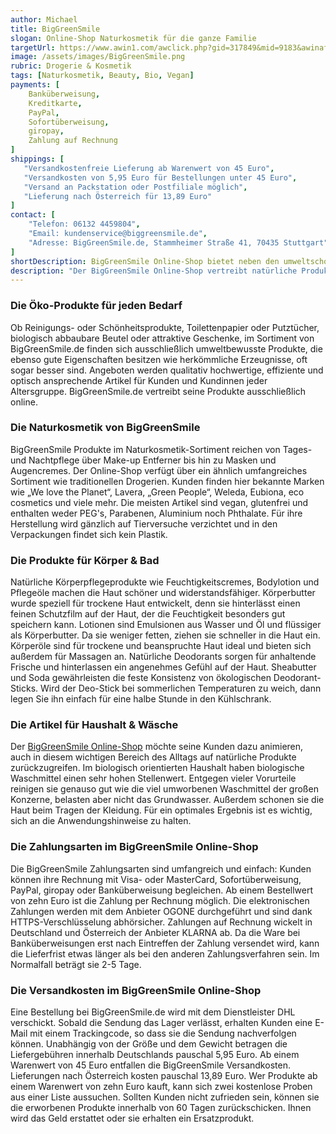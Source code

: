 ```yaml
---
author: Michael
title: BigGreenSmile
slogan: Online-Shop Naturkosmetik für die ganze Familie
targetUrl: https://www.awin1.com/awclick.php?gid=317849&mid=9183&awinaffid=731132&linkid=1027640&clickref=
image: /assets/images/BigGreenSmile.png
rubric: Drogerie & Kosmetik
tags: [Naturkosmetik, Beauty, Bio, Vegan]
payments: [
    Banküberweisung,
    Kreditkarte,
    PayPal,
    Sofortüberweisung,
    giropay,
    Zahlung auf Rechnung
]
shippings: [
   "Versandkostenfreie Lieferung ab Warenwert von 45 Euro",
   "Versandkosten von 5,95 Euro für Bestellungen unter 45 Euro",
   "Versand an Packstation oder Postfiliale möglich",
   "Lieferung nach Österreich für 13,89 Euro"
]
contact: [
    "Telefon: 06132 4459804",
    "Email: kundenservice@biggreensmile.de",
    "Adresse: BigGreenSmile.de, Stammheimer Straße 41, 70435 Stuttgart"
]
shortDescription: BigGreenSmile Online-Shop bietet neben den umweltschonenden Naturkosmetik-Produkten für den Menschen auch Bio-Artikel für den ganzen Haushalt.
description: "Der BigGreenSmile Online-Shop vertreibt natürliche Produkte in großer Auswahl. Diese sind nicht nur natürlicher Herkunft und nützlich, sie wurden auch unter größtmöglicher Rücksicht auf die Natur produziert. Das Warenagebot des ökologischen Händlers ist frei von chemischen und künstlichen Inhaltsstoffen und soll Verbrauchern, die in Sachen Ökologie vielleicht noch unentschlossen waren, die Entscheidung für ökologische Produkte erleichtern. Die Macher von BigGreenSmile.de sind davon überzeugt, dass jede einzelne Entscheidung für ein natürliches Produkt etwas bewirken und langfristig zur gesundheits- und naturbewussten Veränderung der Gesellschaft beitragen kann."
---
```


### Die Öko-Produkte für jeden Bedarf

Ob Reinigungs- oder Schönheitsprodukte, Toilettenpapier oder Putztücher, biologisch abbaubare Beutel oder attraktive Geschenke, im Sortiment von BigGreenSmile.de finden sich ausschließlich umweltbewusste Produkte, die ebenso gute Eigenschaften besitzen wie herkömmliche Erzeugnisse, oft sogar besser sind. Angeboten werden qualitativ hochwertige, effiziente und optisch ansprechende Artikel für Kunden und Kundinnen jeder Altersgruppe. BigGreenSmile.de vertreibt seine Produkte ausschließlich online.

### Die Naturkosmetik von BigGreenSmile

BigGreenSmile Produkte im Naturkosmetik-Sortiment reichen von Tages- und Nachtpflege über Make-up Entferner bis hin zu Masken und Augencremes. Der Online-Shop verfügt über ein ähnlich umfangreiches Sortiment wie traditionellen Drogerien. Kunden finden hier bekannte Marken wie „We love the Planet“, Lavera, „Green People“, Weleda, Eubiona, eco cosmetics und viele mehr. Die meisten Artikel sind vegan, glutenfrei und enthalten weder PEG's, Parabenen, Aluminium noch Phthalate. Für ihre Herstellung wird gänzlich auf Tierversuche verzichtet und in den Verpackungen findet sich kein Plastik. 

### Die Produkte für Körper & Bad

Natürliche Körperpflegeprodukte wie Feuchtigkeitscremes, Bodylotion und Pflegeöle machen die Haut schöner und widerstandsfähiger. Körperbutter wurde speziell für trockene Haut entwickelt, denn sie hinterlässt einen feinen Schutzfilm auf der Haut, der die Feuchtigkeit besonders gut speichern kann. Lotionen sind Emulsionen aus Wasser und Öl und flüssiger als Körperbutter. Da sie weniger fetten, ziehen sie schneller in die Haut ein. Körperöle sind für trockene und beanspruchte Haut ideal und bieten sich außerdem für Massagen an. Natürliche Deodorants sorgen für anhaltende Frische und hinterlassen ein angenehmes Gefühl auf der Haut. Sheabutter und Soda gewährleisten die feste Konsistenz von ökologischen Deodorant-Sticks. Wird der Deo-Stick bei sommerlichen Temperaturen zu weich, dann legen Sie ihn einfach für eine halbe Stunde in den Kühlschrank.

### Die Artikel für Haushalt & Wäsche

Der <a href="https://www.biggreensmile.de/uber-uns.aspx" target="_blank">BigGreenSmile Online-Shop</a> möchte seine Kunden dazu animieren, auch in diesem wichtigen Bereich des Alltags auf natürliche Produkte zurückzugreifen. Im biologisch orientierten Haushalt haben biologische Waschmittel einen sehr hohen Stellenwert. Entgegen vieler Vorurteile reinigen sie genauso gut wie die viel umworbenen Waschmittel der großen Konzerne, belasten aber nicht das Grundwasser. Außerdem schonen sie die Haut beim Tragen der Kleidung. Für ein optimales Ergebnis ist es wichtig, sich an die Anwendungshinweise zu halten. 

### Die Zahlungsarten im BigGreenSmile Online-Shop

Die BigGreenSmile Zahlungsarten sind umfangreich und einfach: Kunden können ihre Rechnung mit Visa- oder MasterCard, Sofortüberweisung, PayPal, giropay oder Banküberweisung begleichen. Ab einem Bestellwert von zehn Euro ist die Zahlung per Rechnung möglich. Die elektronischen Zahlungen werden mit dem Anbieter OGONE durchgeführt und sind dank HTTPS-Verschlüsselung abhörsicher. Zahlungen auf Rechnung wickelt in Deutschland und Österreich der Anbieter KLARNA ab. Da die Ware bei Banküberweisungen erst nach Eintreffen der Zahlung versendet wird, kann die Lieferfrist etwas länger als bei den anderen Zahlungsverfahren sein. Im Normalfall beträgt sie 2-5 Tage.

### Die Versandkosten im BigGreenSmile Online-Shop 

Eine Bestellung bei BigGreenSmile.de wird mit dem Dienstleister DHL verschickt. Sobald die Sendung das Lager verlässt, erhalten Kunden eine E-Mail mit einem Trackingcode, so dass sie die Sendung nachverfolgen können. Unabhängig von der Größe und dem Gewicht betragen die Liefergebühren innerhalb Deutschlands pauschal 5,95 Euro. Ab einem Warenwert von 45 Euro entfallen die BigGreenSmile Versandkosten. Lieferungen nach Österreich kosten pauschal 13,89 Euro. Wer Produkte ab einem Warenwert von zehn Euro kauft, kann sich zwei kostenlose Proben aus einer Liste aussuchen. Sollten Kunden nicht zufrieden sein, können sie die erworbenen Produkte innerhalb von 60 Tagen zurückschicken. Ihnen wird das Geld erstattet oder sie erhalten ein Ersatzprodukt.
